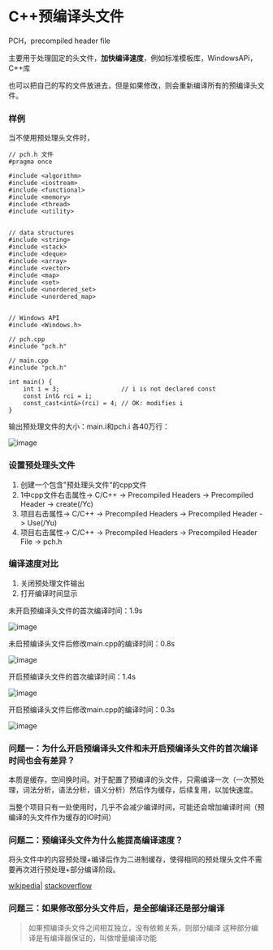 # C++预编译头文件

PCH，precompiled header file

主要用于处理固定的头文件，**加快编译速度**，例如标准模板库，WindowsAPi，C++库

也可以把自己的写的文件放进去，但是如果修改，则会重新编译所有的预编译头文件。


### 样例

当不使用预处理头文件时，

```
// pch.h 文件
#pragma once

#include <algorithm>
#include <iostream>
#include <functional>
#include <memory>
#include <thread>
#include <utility>


// data structures
#include <string>
#include <stack>
#include <deque>
#include <array>
#include <vector>
#include <map>
#include <set>
#include <unordered_set>
#include <unordered_map>


// Windows API
#include <Windows.h>
```
```
// pch.cpp
#include "pch.h"
```
```
// main.cpp
#include "pch.h"

int main() {
    int i = 3;                 // i is not declared const
    const int& rci = i;
    const_cast<int&>(rci) = 4; // OK: modifies i
}
```

输出预处理文件的大小：main.i和pch.i 各40万行：

![image](https://github.com/user-attachments/assets/3c721f65-c35d-4fcf-bc1e-67bc8a3c181a)

### 设置预处理头文件

1. 创建一个包含"预处理头文件"的cpp文件
2. 1中cpp文件右击属性-> C/C++ -> Precompiled Headers -> Precompiled Header -> create(/Yc)
3. 项目右击属性-> C/C++ -> Precompiled Headers -> Precompiled Header -> Use(/Yu)
3. 项目右击属性-> C/C++ -> Precompiled Headers -> Precompiled Header File -> pch.h

### 编译速度对比

1. 关闭预处理文件输出
2. 打开编译时间显示

未开启预编译头文件的首次编译时间：1.9s

![image](https://github.com/user-attachments/assets/0f3bdb39-e1d6-456e-ad28-fd86515d5f72)

未启预编译头文件后修改main.cpp的编译时间：0.8s

![image](https://github.com/user-attachments/assets/44707724-a041-44da-8cce-a774e0e3e06b)

开启预编译头文件的首次编译时间：1.4s

![image](https://github.com/user-attachments/assets/abf696e9-f708-4da4-a08b-0ea4a7298a86)

开启预编译头文件后修改main.cpp的编译时间：0.3s

![image](https://github.com/user-attachments/assets/145c30c6-eb02-48fb-a2e0-6e879c1dc2b1)

### 问题一：为什么开启预编译头文件和未开启预编译头文件的首次编译时间也会有差异？

本质是缓存，空间换时间。对于配置了预编译的头文件，只需编译一次（一次预处理，词法分析，语法分析，语义分析）然后作为缓存，后续复用，以加快速度。

当整个项目只有一处使用时，几乎不会减少编译时间，可能还会增加编译时间（预编译的头文件作为缓存的IO时间）


### 问题二：预编译头文件为什么能提高编译速度？

将头文件中的内容预处理+编译后作为二进制缓存，使得相同的预处理头文件不需要再次进行预处理+部分编译阶段。

[wikipedia](https://en.wikipedia.org/wiki/Precompiled_header)|
[stackoverflow](https://stackoverflow.com/questions/903228/why-use-precompiled-headers-c-c)


### 问题三：如果修改部分头文件后，是全部编译还是部分编译

> 如果预编译头文件之间相互独立，没有依赖关系，则部分编译
> 这种部分编译是有编译器保证的，叫做增量编译功能

